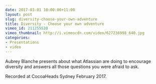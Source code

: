 ```yaml
---
date: 2017-03-01 10:00:00+11:00
layout: post
slug: diversity-choose-your-own-adventure
title: Diversity - Choose your own adventure
vimeo_id: 211255520
vimeo_thumbnail: http://i.vimeocdn.com/video/627236998_640.jpg
categories:
- Presentations
- video
---
```


Aubrey Blanche presents about what Atlassian are doing to encourage diversity and answers all those questions you were afraid to ask.

Recorded at CocoaHeads Sydney February 2017.
